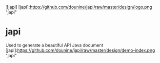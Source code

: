 [![japi]](http://japi.dounine.com)
[japi]:https://github.com/dounine/japi/raw/master/design/logo.png "japi"
# japi
Used to generate a beautiful API Java document 
[japi]:https://github.com/dounine/japi/raw/master/design/demo-index.png "japi"


